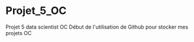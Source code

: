# Projet_5_OC
Projet 5 data scientist OC
Début de l'utilisation de Github pour stocker mes projets OC
